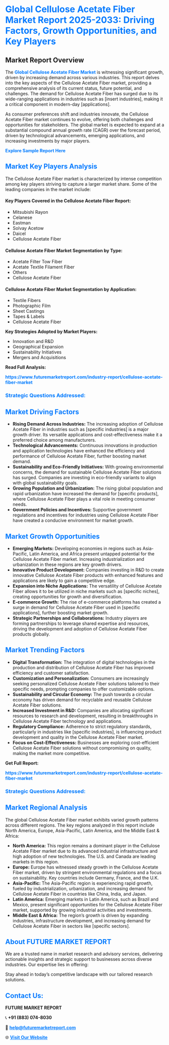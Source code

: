 <h1 style="color: #007BFF;">Global Cellulose Acetate Fiber Market Report 2025-2033: Driving Factors, Growth Opportunities, and Key Players</h1>

<section id="overview">
<h2>Market Report Overview</h2>
<p>The <a href="https://www.futuremarketreport.com/industry-report/cellulose-acetate-fiber-market" style="color: #007BFF; text-decoration: none;"><strong>Global Cellulose Acetate Fiber Market</strong></a> is witnessing significant growth, driven by increasing demand across various industries. This report delves into the key aspects of the Cellulose Acetate Fiber market, providing a comprehensive analysis of its current status, future potential, and challenges. The demand for Cellulose Acetate Fiber has surged due to its wide-ranging applications in industries such as [insert industries], making it a critical component in modern-day [applications].</p>
<p>As consumer preferences shift and industries innovate, the Cellulose Acetate Fiber market continues to evolve, offering both challenges and opportunities for stakeholders. The global market is expected to expand at a substantial compound annual growth rate (CAGR) over the forecast period, driven by technological advancements, emerging applications, and increasing investments by major players.</p>
</section>

<section id="overview">
<p><a href="https://www.futuremarketreport.com/request-sample/reportId=99192" style="color: #007BFF; text-decoration: none;"><strong>Explore Sample Report Here</strong></a></p>
</section>

<section id="key-players">
<h2 style="color: #007BFF;">Market Key Players Analysis</h2>
<p>The Cellulose Acetate Fiber market is characterized by intense competition among key players striving to capture a larger market share. Some of the leading companies in the market include:</p>
<h4>Key Players Covered in the Cellulose Acetate Fiber Report:</h4>
<ul><li>Mitsubishi Rayon</li><li>Celanese</li><li>Eastman</li><li>Solvay Acetow</li><li>Daicel</li><li>Cellulose Acetate Fiber</li></ul>
<h4>Cellulose Acetate Fiber Market Segmentation by Type:</h4>
<ul><li>Acetate Filter Tow Fiber</li><li>Acetate Textile Filament Fiber</li><li>Others</li><li>Cellulose Acetate Fiber</li></ul>

<h4>Cellulose Acetate Fiber Market Segmentation by Application:</h4>
<ul><li>Textile Fibers</li><li>Photographic Film</li><li>Sheet Castings</li><li>Tapes &amp; Labels</li><li>Cellulose Acetate Fiber</li></ul>
<p><strong>Key Strategies Adopted by Market Players:</strong></p>
<ul>
<li>Innovation and R&D</li>
<li>Geographical Expansion</li>
<li>Sustainability Initiatives</li>
<li>Mergers and Acquisitions</li>
</ul>
</section>

<section>
<p><strong>Read Full Analysis: </strong></p><a href="https://www.futuremarketreport.com/industry-report/cellulose-acetate-fiber-market" style="color: #007BFF; text-decoration: none;"><strong>https://www.futuremarketreport.com/industry-report/cellulose-acetate-fiber-market</strong></a>
<h3 style="color: #007BFF;">Strategic Questions Addressed:</h3>
</section>

<section id="driving-factors">
<h2 style="color: #007BFF;">Market Driving Factors</h2>
<ul>
<li><strong>Rising Demand Across Industries:</strong> The increasing adoption of Cellulose Acetate Fiber in industries such as [specific industries] is a major growth driver. Its versatile applications and cost-effectiveness make it a preferred choice among manufacturers.</li>
<li><strong>Technological Advancements:</strong> Continuous innovations in production and application technologies have enhanced the efficiency and performance of Cellulose Acetate Fiber, further boosting market demand.</li>
<li><strong>Sustainability and Eco-Friendly Initiatives:</strong> With growing environmental concerns, the demand for sustainable Cellulose Acetate Fiber solutions has surged. Companies are investing in eco-friendly variants to align with global sustainability goals.</li>
<li><strong>Growing Population and Urbanization:</strong> The rising global population and rapid urbanization have increased the demand for [specific products], where Cellulose Acetate Fiber plays a vital role in meeting consumer needs.</li>
<li><strong>Government Policies and Incentives:</strong> Supportive government regulations and incentives for industries using Cellulose Acetate Fiber have created a conducive environment for market growth.</li>
</ul>
</section>

<section id="growth-opportunities">
<h2 style="color: #007BFF;">Market Growth Opportunities</h2>
<ul>
<li><strong>Emerging Markets:</strong> Developing economies in regions such as Asia-Pacific, Latin America, and Africa present untapped potential for the Cellulose Acetate Fiber market. Increasing industrialization and urbanization in these regions are key growth drivers.</li>
<li><strong>Innovative Product Development:</strong> Companies investing in R&D to create innovative Cellulose Acetate Fiber products with enhanced features and applications are likely to gain a competitive edge.</li>
<li><strong>Expansion into Niche Applications:</strong> The versatility of Cellulose Acetate Fiber allows it to be utilized in niche markets such as [specific niches], creating opportunities for growth and diversification.</li>
<li><strong>E-commerce Growth:</strong> The rise of e-commerce platforms has created a surge in demand for Cellulose Acetate Fiber used in [specific applications], further boosting market growth.</li>
<li><strong>Strategic Partnerships and Collaborations:</strong> Industry players are forming partnerships to leverage shared expertise and resources, driving the development and adoption of Cellulose Acetate Fiber products globally.</li>
</ul>
</section>

<section id="trending-factors">
<h2 style="color: #007BFF;">Market Trending Factors</h2>
<ul>
<li><strong>Digital Transformation:</strong> The integration of digital technologies in the production and distribution of Cellulose Acetate Fiber has improved efficiency and customer satisfaction.</li>
<li><strong>Customization and Personalization:</strong> Consumers are increasingly seeking personalized Cellulose Acetate Fiber solutions tailored to their specific needs, prompting companies to offer customizable options.</li>
<li><strong>Sustainability and Circular Economy:</strong> The push towards a circular economy has driven demand for recyclable and reusable Cellulose Acetate Fiber solutions.</li>
<li><strong>Increased Investment in R&D:</strong> Companies are allocating significant resources to research and development, resulting in breakthroughs in Cellulose Acetate Fiber technology and applications.</li>
<li><strong>Regulatory Compliance:</strong> Adherence to strict regulatory standards, particularly in industries like [specific industries], is influencing product development and quality in the Cellulose Acetate Fiber market.</li>
<li><strong>Focus on Cost-Effectiveness:</strong> Businesses are exploring cost-efficient Cellulose Acetate Fiber solutions without compromising on quality, making the market more competitive.</li>
</ul>
</section>

<section>
<p><strong>Get Full Report: </strong></p><a href="https://www.futuremarketreport.com/industry-report/cellulose-acetate-fiber-market" style="color: #007BFF; text-decoration: none;"><strong>https://www.futuremarketreport.com/industry-report/cellulose-acetate-fiber-market</strong></a>
<h3 style="color: #007BFF;">Strategic Questions Addressed:</h3>
</section>


<section id="regional-analysis">
<h2 style="color: #007BFF;">Market Regional Analysis</h2>
<p>The global Cellulose Acetate Fiber market exhibits varied growth patterns across different regions. The key regions analyzed in this report include North America, Europe, Asia-Pacific, Latin America, and the Middle East & Africa:</p>
<ul>
<li><strong>North America:</strong> This region remains a dominant player in the Cellulose Acetate Fiber market due to its advanced industrial infrastructure and high adoption of new technologies. The U.S. and Canada are leading markets in this region.</li>
<li><strong>Europe:</strong> Europe has witnessed steady growth in the Cellulose Acetate Fiber market, driven by stringent environmental regulations and a focus on sustainability. Key countries include Germany, France, and the U.K.</li>
<li><strong>Asia-Pacific:</strong> The Asia-Pacific region is experiencing rapid growth, fueled by industrialization, urbanization, and increasing demand for Cellulose Acetate Fiber in countries like China, India, and Japan.</li>
<li><strong>Latin America:</strong> Emerging markets in Latin America, such as Brazil and Mexico, present significant opportunities for the Cellulose Acetate Fiber market, supported by growing industrial activities and investments.</li>
<li><strong>Middle East & Africa:</strong> The region’s growth is driven by expanding industries, infrastructure development, and increasing demand for Cellulose Acetate Fiber in sectors like [specific sectors].</li>
</ul>
</section>

<footer>
<h2 style="color: #007BFF;">About FUTURE MARKET REPORT</h2>
<p>We are a trusted name in market research and advisory services, delivering actionable insights and strategic support to businesses across diverse industries. Our expertise lies in offering:</p>

<p>Stay ahead in today’s competitive landscape with our tailored research solutions.</p>

<h2 style="color: #007BFF;">Contact Us:</h2>
<p><strong>FUTURE MARKET REPORT</strong></p>
<p>📞 <strong>+91 (883) 074-8030</strong></p>
<p>📧 <strong><a href="mailto:help@futuremarketreport.com" style="color: #007BFF;">help@futuremarketreport.com</a></strong></p>
<p>🌐 <strong><a href="https://www.futuremarketreport.com/" style="color: #007BFF;">Visit Our Website</a></strong></p>
</footer>